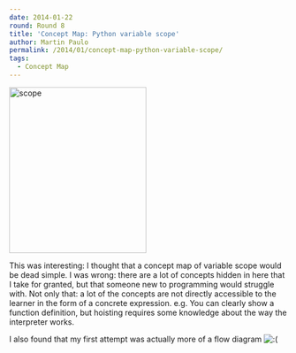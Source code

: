 ```yaml
---
date: 2014-01-22
round: Round 8
title: 'Concept Map: Python variable scope'
author: Martin Paulo
permalink: /2014/01/concept-map-python-variable-scope/
tags:
  - Concept Map
---
```

[<img class="alignnone size-medium wp-image-5633" alt="scope" src="http://files.software-carpentry.org/training-course/2014/01/scope-248x300.jpg" width="248" height="300" />][1]

This was interesting: I thought that a concept map of variable scope would be dead simple. I was wrong: there are a lot of concepts hidden in here that I take for granted, but that someone new to programming would struggle with. Not only that: a lot of the concepts are not directly accessible to the learner in the form of a concrete expression. e.g. You can clearly show a function definition, but hoisting requires some knowledge about the way the interpreter works.

I also found that my first attempt was actually more of a flow diagram <img src="http://localhost:8080/wp-includes/images/smilies/icon_sad.gif" alt=":(" class="wp-smiley" />

 [1]: http://files.software-carpentry.org/training-course/2014/01/scope.jpg
